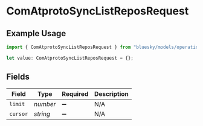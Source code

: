 # ComAtprotoSyncListReposRequest

## Example Usage

```typescript
import { ComAtprotoSyncListReposRequest } from "bluesky/models/operations";

let value: ComAtprotoSyncListReposRequest = {};
```

## Fields

| Field              | Type               | Required           | Description        |
| ------------------ | ------------------ | ------------------ | ------------------ |
| `limit`            | *number*           | :heavy_minus_sign: | N/A                |
| `cursor`           | *string*           | :heavy_minus_sign: | N/A                |